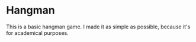 # Hangman

This is a basic hangman game. I made it
as simple as possible, because it's for
academical purposes.